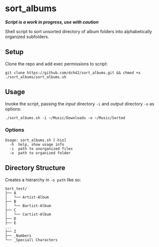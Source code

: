 # sort_albums
***Script is a work in progress, use with caution***

Shell script to sort unsorted directory of album folders into alphabetically organized subfolders.

## Setup

Clone the repo and add exec permissions to script:

~~~
git clone https://github.com/dch42/sort_albums.git && chmod +x ./sort_albums/sort_albums.sh
~~~

## Usage

Invoke the script, passing the *input* directory `-i` and *output* directory `-o` as options:
~~~
./sort_albums.sh -i ~/Music/Downloads -o ~/Music/Sorted
~~~

### Options

~~~
Usage: sort_albums.sh [-hio]
  -h  help, show usage info
  -i  path to unorganized files
  -o  path to organized folder
~~~

## Directory Structure

Creates a hierarchy in `-o path` like so:

~~~
Sort_test/
├── A
│   └── Artist-Album
├── B
│   └── Bartist-Album
├── C
│   └── Cartist-Album
├── D
├── E
...
├── Z
├── _Numbers
└── _Special\ Characters
~~~